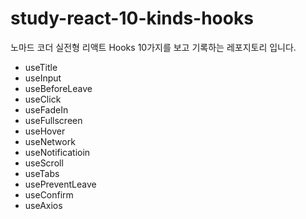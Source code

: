 # study-react-10-kinds-hooks

노마드 코더 실전형 리액트 Hooks 10가지를 보고 기록하는 레포지토리 입니다.

- useTitle
- useInput
- useBeforeLeave
- useClick
- useFadeIn
- useFullscreen
- useHover
- useNetwork
- useNotificatioin
- useScroll
- useTabs
- usePreventLeave
- useConfirm
- useAxios
